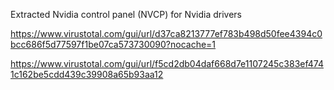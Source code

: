 Extracted Nvidia control panel (NVCP) for Nvidia drivers 

https://www.virustotal.com/gui/url/d37ca8213777ef783b498d50fee4394c0bcc686f5d77597f1be07ca573730090?nocache=1

https://www.virustotal.com/gui/url/f5cd2db04daf668d7e1107245c383ef4741c162be5cdd439c39908a65b93aa12
